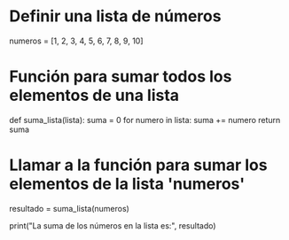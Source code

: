 # Definir una lista de números
numeros = [1, 2, 3, 4, 5, 6, 7, 8, 9, 10]

# Función para sumar todos los elementos de una lista
def suma_lista(lista):
    suma = 0
    for numero in lista:
        suma += numero
    return suma

# Llamar a la función para sumar los elementos de la lista 'numeros'
resultado = suma_lista(numeros)

print("La suma de los números en la lista es:", resultado)
